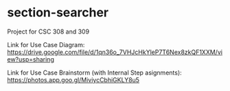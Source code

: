 # section-searcher
Project for CSC 308 and 309

Link for Use Case Diagram:
https://drive.google.com/file/d/1qn36o_7VHJcHkYleP7T6Nex8zkQF1XXM/view?usp=sharing

Link for Use Case Brainstorm (with Internal Step asignments):
https://photos.app.goo.gl/MiviycCbhiGKLY8u5


